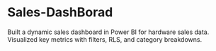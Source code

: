 # Sales-DashBorad
Built a dynamic sales dashboard in Power BI for hardware sales data. Visualized key metrics with filters, RLS, and category breakdowns.
